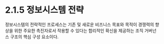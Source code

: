 # 2.1.5 정보시스템 전략

정보시스템의 전략적인 프로세스는 기존 및 새로운 비즈니스 목표와 목적이 경쟁력의 향상을 위한 주요한 촉진자로서 작용할 수 있다는 합리적인 확신을 제공하는 조직 거버넌스 구조의 핵심 구성 요소이다.
